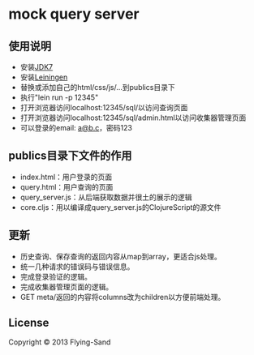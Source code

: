 #   mock query server

## 使用说明

*   安装[JDK7](http://java.oracle.com)
*   安装[Leiningen](https://github.com/technomancy/leiningen)
*   替换或添加自己的html/css/js/...到publics目录下
*   执行"lein run -p 12345"
*   打开浏览器访问localhost:12345/sql/以访问查询页面
*   打开浏览器访问localhost:12345/sql/admin.html以访问收集器管理页面
*   可以登录的email: a@b.c，密码123

##  publics目录下文件的作用

*   index.html：用户登录的页面
*   query.html：用户查询的页面
*   query_server.js：从后端获取数据并很土的展示的逻辑
*   core.cljs：用以编译成query_server.js的ClojureScript的源文件

##  更新

*   历史查询、保存查询的返回内容从map到array，更适合js处理。
*   统一几种请求的错误码与错误信息。
*   完成登录验证的逻辑。
*   完成收集器管理页面的逻辑。
*   GET meta/返回的内容将columns改为children以方便前端处理。

##  License

Copyright © 2013 Flying-Sand
